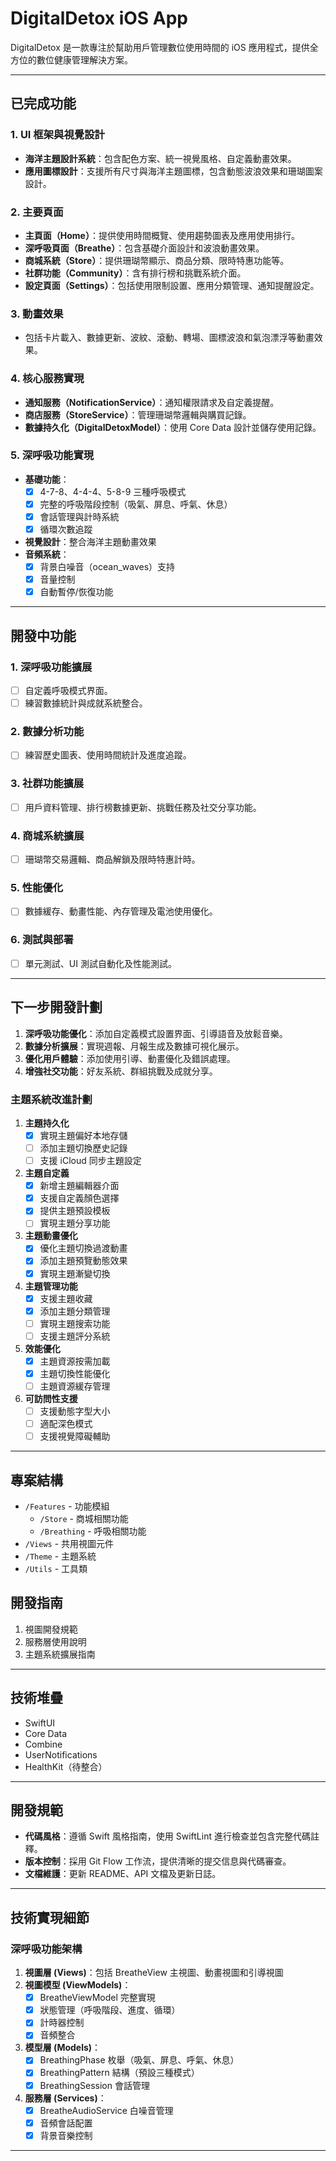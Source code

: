 # DigitalDetox iOS App

DigitalDetox 是一款專注於幫助用戶管理數位使用時間的 iOS 應用程式，提供全方位的數位健康管理解決方案。

---

## 已完成功能

### 1. UI 框架與視覺設計
- **海洋主題設計系統**：包含配色方案、統一視覺風格、自定義動畫效果。
- **應用圖標設計**：支援所有尺寸與海洋主題圖標，包含動態波浪效果和珊瑚圖案設計。

### 2. 主要頁面
- **主頁面（Home）**：提供使用時間概覽、使用趨勢圖表及應用使用排行。
- **深呼吸頁面（Breathe）**：包含基礎介面設計和波浪動畫效果。
- **商城系統（Store）**：提供珊瑚幣顯示、商品分類、限時特惠功能等。
- **社群功能（Community）**：含有排行榜和挑戰系統介面。
- **設定頁面（Settings）**：包括使用限制設置、應用分類管理、通知提醒設定。

### 3. 動畫效果
- 包括卡片載入、數據更新、波紋、滾動、轉場、圖標波浪和氣泡漂浮等動畫效果。

### 4. 核心服務實現
- **通知服務（NotificationService）**：通知權限請求及自定義提醒。
- **商店服務（StoreService）**：管理珊瑚幣邏輯與購買記錄。
- **數據持久化（DigitalDetoxModel）**：使用 Core Data 設計並儲存使用記錄。

### 5. 深呼吸功能實現
- **基礎功能**：
  - [x] 4-7-8、4-4-4、5-8-9 三種呼吸模式
  - [x] 完整的呼吸階段控制（吸氣、屏息、呼氣、休息）
  - [x] 會話管理與計時系統
  - [x] 循環次數追蹤
- **視覺設計**：整合海洋主題動畫效果
- **音頻系統**：
  - [x] 背景白噪音（ocean_waves）支持
  - [x] 音量控制
  - [x] 自動暫停/恢復功能

---

## 開發中功能

### 1. 深呼吸功能擴展
- [ ] 自定義呼吸模式界面。
- [ ] 練習數據統計與成就系統整合。

### 2. 數據分析功能
- [ ] 練習歷史圖表、使用時間統計及進度追蹤。

### 3. 社群功能擴展
- [ ] 用戶資料管理、排行榜數據更新、挑戰任務及社交分享功能。

### 4. 商城系統擴展
- [ ] 珊瑚幣交易邏輯、商品解鎖及限時特惠計時。

### 5. 性能優化
- [ ] 數據緩存、動畫性能、內存管理及電池使用優化。

### 6. 測試與部署
- [ ] 單元測試、UI 測試自動化及性能測試。

---

## 下一步開發計劃

1. **深呼吸功能優化**：添加自定義模式設置界面、引導語音及放鬆音樂。
2. **數據分析擴展**：實現週報、月報生成及數據可視化展示。
3. **優化用戶體驗**：添加使用引導、動畫優化及錯誤處理。
4. **增強社交功能**：好友系統、群組挑戰及成就分享。

### 主題系統改進計劃

1. **主題持久化**
   - [x] 實現主題偏好本地存儲
   - [ ] 添加主題切換歷史記錄
   - [ ] 支援 iCloud 同步主題設定

2. **主題自定義**
   - [x] 新增主題編輯器介面
   - [x] 支援自定義顏色選擇
   - [x] 提供主題預設模板
   - [ ] 實現主題分享功能

3. **主題動畫優化**
   - [x] 優化主題切換過渡動畫
   - [x] 添加主題預覽動態效果
   - [x] 實現主題漸變切換

4. **主題管理功能**
   - [x] 支援主題收藏
   - [x] 添加主題分類管理
   - [ ] 實現主題搜索功能
   - [ ] 支援主題評分系統

5. **效能優化**
   - [x] 主題資源按需加載
   - [x] 主題切換性能優化
   - [ ] 主題資源緩存管理

6. **可訪問性支援**
   - [ ] 支援動態字型大小
   - [ ] 適配深色模式
   - [ ] 支援視覺障礙輔助

---

## 專案結構
- `/Features` - 功能模組
  - `/Store` - 商城相關功能
  - `/Breathing` - 呼吸相關功能
- `/Views` - 共用視圖元件
- `/Theme` - 主題系統
- `/Utils` - 工具類

## 開發指南
1. 視圖開發規範
2. 服務層使用說明
3. 主題系統擴展指南

---

## 技術堆疊

- SwiftUI
- Core Data
- Combine
- UserNotifications
- HealthKit（待整合）

---

## 開發規範

- **代碼風格**：遵循 Swift 風格指南，使用 SwiftLint 進行檢查並包含完整代碼註釋。
- **版本控制**：採用 Git Flow 工作流，提供清晰的提交信息與代碼審查。
- **文檔維護**：更新 README、API 文檔及更新日誌。

---

## 技術實現細節

### 深呼吸功能架構
1. **視圖層 (Views)**：包括 BreatheView 主視圖、動畫視圖和引導視圖
2. **視圖模型 (ViewModels)**：
   - [x] BreatheViewModel 完整實現
   - [x] 狀態管理（呼吸階段、進度、循環）
   - [x] 計時器控制
   - [x] 音頻整合
3. **模型層 (Models)**：
   - [x] BreathingPhase 枚舉（吸氣、屏息、呼氣、休息）
   - [x] BreathingPattern 結構（預設三種模式）
   - [x] BreathingSession 會話管理
4. **服務層 (Services)**：
   - [x] BreatheAudioService 白噪音管理
   - [x] 音頻會話配置
   - [x] 背景音樂控制

---